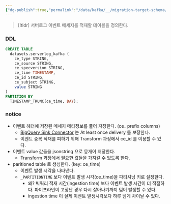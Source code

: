 ```yaml
---
{"dg-publish":true,"permalink":"/data/kafka/__/migration-target-schema/","tags":["kafka","connect","bigquery"],"noteIcon":"","created":"2024-06-30T00:39:32.603+09:00"}
---
```



> [!tldr] 서버로그 이벤트 메세지를 적재할 테이블을 정의한다.

### DDL


```sql
CREATE TABLE
  datasets.serverlog_kafka (
    ce_type STRING,
    ce_source STRING,
    ce_specversion STRING,
    ce_time TIMESTAMP,
    ce_id STRING,
    ce_subject STRING,
    value STRING
)
PARTITION BY
  TIMESTAMP_TRUNC(ce_time, DAY);
```


### notice

- 이벤트 헤더에 저장된 메세지 메타정보를 풀어 저장한다. (ce_ prefix columns)
    - [BigQuery Sink Connector](https://docs.confluent.io/kafka-connectors/bigquery/current/overview.html) 는 At least once delivery 를 보장한다.
    - 이벤트 중복 적재를 피하기 위해 Transform 과정에서 ce_id 를 이용할 수 있다.
- 이벤트 value 값들을 jsonstring 으로 뭉개어 저장한다.
    - Transform 과정에서 필요한 값들을 가져갈 수 있도록 한다.
- paritioned table 로 생성한다. (key: ce_time)
    - 이벤트 발생 시각을 나타낸다.
    - `_PARTITIONTIME` 보다 이벤트 발생 시각(ce_time)을 파티셔닝 키로 설정한다.
        - 왜? 빅쿼리 적재 시간(ingestion time) 보다 이벤트 발생 시간이 더 적절하다. 파이프라인이 고장난 경우 다시 살아나기까지 텀이 발생할 수 있다.
        - ingestion time 이 실제 이벤트 발생시각보다 하루 넘게 차이날 수 있다.
